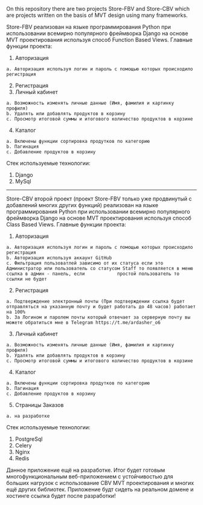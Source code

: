 On this repository there are two projects Store-FBV and Store-CBV which are projects written on the basis of MVT design using many frameworks.

Store-FBV реализован на языке программирования Python при использовании всемирно популярного фреймворка Django на основе MVT проектирования используя способ Function Based Views.
Главные функции проекта:
  1. Авторизация
    
    a. Авторизация используя логин и пароль с помощью которых происходило регистрация
  2. Регистрация
  3. Личный кабинет
    
    a. Возможность изменять личные данные (Имя, фамилия и картинку профиля) 
    b. Удалять или добавлять продуктов в корзину
    c. Просмотр итоговой суммы и итогового количество продуктов в корзине
  4. Каталог
    
    a. Включены функции сортировка продутков по категорию 
    b. Пагинация
    с. Добавление продуктов в корзину

Стек используемые технологии:
1. Django
2. MySql
___________________________________________________________________________________________________________________________________________________________________
Store-CBV второй проект (проект Store-FBV только уже продвинутый с добавлений многих других функций) реализован на языке программирования Python при использовании всемирно популярного фреймворка Django на основе MVT проектирования используя способ Class Based Views.
Главные функции проекта:
  1. Авторизация
    
    a. Авторизация используя логин и пароль с помощью которых происходило регистрация
    b. Авторизация используя аккаунт GitHub
    c. Фильтрация пользоватлей зависимо от их статуса если это Администратор или пользователь со статусом Staff то появляется в меню ссылка в админ - панель, если            простой пользователь то ссылки не будет
  2. Регистрация
    
    a. Подтверждение электронный почты (При подтверждении ссылка будет отправляться на указанную почту и будет работать до 48 часов) работает на 100%
    b. За Логином и паролем почты который отвечает за серверную почту вы можете обратиться мне в Telegram https://t.me/ardasher_o6
  3. Личный кабинет
    
    a. Возможность изменять личные данные (Имя, фамилия и картинку профиля) 
    b. Удалять или добавлять продуктов в корзину
    c. Просмотр итоговой суммы и итогового количество продуктов в корзине
  4. Каталог
    
    a. Включены функции сортировка продутков по категорию 
    b. Пагинация
    с. Добавление продуктов в корзину
  5. Страницы Заказов
    
    a. на разработке

Стек используемые технологии:
1. PostgreSql
2. Celery
3. Nginx
4. Redis

Данное приложение ещё на разработке. Итог будет готовым многофункциональным веб-приложением с устойчивостью для больших нагрузок с использование CBV MVT проектирования и многих ещё других библиотек. Приложение будт сидеть на реальном домене и хостинге ссылка будет после разработки!
